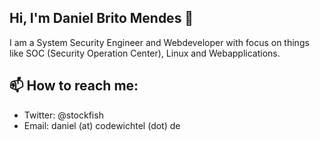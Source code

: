 ## Hi, I'm Daniel Brito Mendes 👋
I am a System Security Engineer and Webdeveloper with focus on things like SOC (Security Operation Center), Linux and Webapplications.

## 📫 How to reach me:
- Twitter: @stockfish
- Email: daniel (at) codewichtel (dot) de

<!--
**codewichtel/codewichtel** is a ✨ _special_ ✨ repository because its `README.md` (this file) appears on your GitHub profile.

Here are some ideas to get you started:

- 🔭 I’m currently working on ...
- 🌱 I’m currently learning ...
- 👯 I’m looking to collaborate on ...
- 🤔 I’m looking for help with ...
- 💬 Ask me about ...

- 😄 Pronouns: ...
- ⚡ Fun fact: ...
-->
